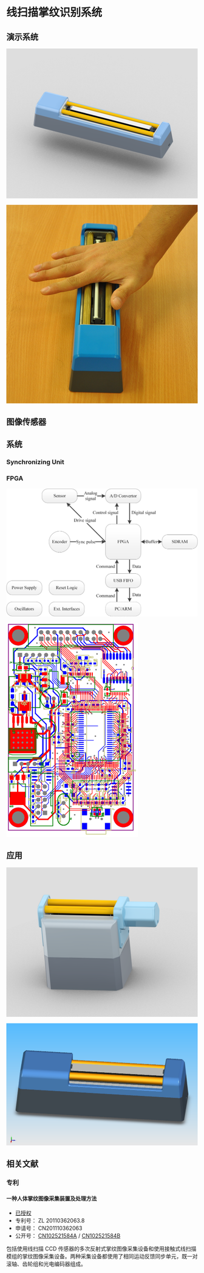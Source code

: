 线扫描掌纹识别系统
======================



演示系统
-------

![线扫描掌纹采集设备模型](/img/line-scan-palmprint-device-model.png)

![线扫描掌纹采集设备演示系统](/img/line-palmprint-demo.png)


图像传感器
------



系统
------

### Synchronizing Unit

### FPGA

![FPGA 电路板框图](/img/fpga-board-block-diagram.png)

![FPGA 电路板 PCB 布线图](/img/fpga-board-pcb-layout.png)



应用
------------

![多次反射式线扫描掌纹采集设备](/img/reflective-line-scan-palmprint-device.png)

![更小的线扫描掌纹采集设备](/img/smaller-line-scan-palmprint-device.png)


相关文献
------------

### 专利

#### 一种人体掌纹图像采集装置及处理方法

+ [已授权](/docs/CN102521584B.pdf)
+ 专利号： ZL 20110362063.8
+ 申请号： CN201110362063
+ 公开号： [CN102521584A](http://www.google.com/patents/CN102521584A?cl=zh) / [CN102521584B](http://www.google.com/patents/CN102521584B?cl=zh)

包括使用线扫描 CCD 传感器的多次反射式掌纹图像采集设备和使用接触式线扫描模组的掌纹图像采集设备。两种采集设备都使用了相同运动反馈同步单元，既一对滚轴、齿轮组和光电编码器组成。
